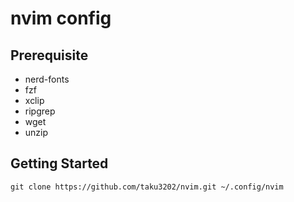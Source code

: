 # nvim config

## Prerequisite

- nerd-fonts
- fzf
- xclip
- ripgrep
- wget
- unzip

## Getting Started

```
git clone https://github.com/taku3202/nvim.git ~/.config/nvim

```
